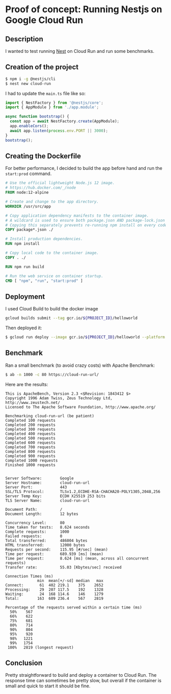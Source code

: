 # Proof of concept: Running Nestjs on Google Cloud Run

## Description

I wanted to test running [Nest](https://github.com/nestjs/nest) on Cloud Run and run some benchmarks.

## Creation of the project

```bash
$ npm i -g @nestjs/cli
$ nest new cloud-run
```

I had to update the `main.ts` file like so: 

```typescript
import { NestFactory } from '@nestjs/core';
import { AppModule } from './app.module';

async function bootstrap() {
  const app = await NestFactory.create(AppModule);
  app.enableCors();
  await app.listen(process.env.PORT || 3000);
}
bootstrap();
```

## Creating the Dockerfile

For better performance, I decided to build the app before hand and run the `start:prod` command.

```dockerfile
# Use the official lightweight Node.js 12 image.
# https://hub.docker.com/_/node
FROM node:12-alpine

# Create and change to the app directory.
WORKDIR /usr/src/app

# Copy application dependency manifests to the container image.
# A wildcard is used to ensure both package.json AND package-lock.json are copied.
# Copying this separately prevents re-running npm install on every code change.
COPY package*.json ./

# Install production dependencies.
RUN npm install

# Copy local code to the container image.
COPY . ./

RUN npm run build

# Run the web service on container startup.
CMD [ "npm", "run", "start:prod" ]
```

## Deployment

I used Cloud Build to build the docker image

```bash
gcloud builds submit --tag gcr.io/${PROJECT_ID}/helloworld
```

Then deployed it:

```bash
$ gcloud run deploy --image gcr.io/${PROJECT_ID}/helloworld --platform managed
```

## Benchmark

Ran a small benchmark (to avoid crazy costs) with Apache Benchmark:

```bash
$ ab -n 1000 -c 80 https://cloud-run-url/
```

Here are the results: 

```
This is ApacheBench, Version 2.3 <$Revision: 1843412 $>
Copyright 1996 Adam Twiss, Zeus Technology Ltd, http://www.zeustech.net/
Licensed to The Apache Software Foundation, http://www.apache.org/

Benchmarking cloud-run-url (be patient)
Completed 100 requests
Completed 200 requests
Completed 300 requests
Completed 400 requests
Completed 500 requests
Completed 600 requests
Completed 700 requests
Completed 800 requests
Completed 900 requests
Completed 1000 requests
Finished 1000 requests


Server Software:        Google
Server Hostname:        cloud-run-url
Server Port:            443
SSL/TLS Protocol:       TLSv1.2,ECDHE-RSA-CHACHA20-POLY1305,2048,256
Server Temp Key:        ECDH X25519 253 bits
TLS Server Name:        cloud-run-url

Document Path:          /
Document Length:        12 bytes

Concurrency Level:      80
Time taken for tests:   8.624 seconds
Complete requests:      1000
Failed requests:        0
Total transferred:      486004 bytes
HTML transferred:       12000 bytes
Requests per second:    115.95 [#/sec] (mean)
Time per request:       689.939 [ms] (mean)
Time per request:       8.624 [ms] (mean, across all concurrent requests)
Transfer rate:          55.03 [Kbytes/sec] received

Connection Times (ms)
              min  mean[+/-sd] median   max
Connect:       61  402 219.1    375    2652
Processing:    29  207 117.5    192    1328
Waiting:       24  168 114.6    146    1279
Total:        163  609 236.4    567    2819

Percentage of the requests served within a certain time (ms)
  50%    567
  66%    622
  75%    681
  80%    714
  90%    804
  95%    920
  98%   1221
  99%   1754
 100%   2819 (longest request)
```

## Conclusion

Pretty straightforward to build and deploy a container to Cloud Run. The response time can sometimes be pretty slow, 
but overall if the container is small and quick to start it should be fine.
